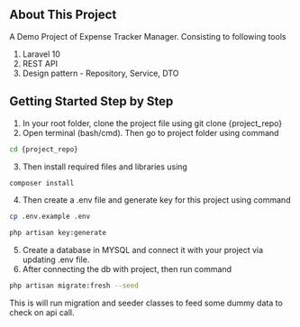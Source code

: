 
## About This Project

A Demo Project of Expense Tracker Manager. Consisting to following tools
1. Laravel 10
2. REST API
3. Design pattern - Repository, Service, DTO

## Getting Started Step by Step
1. In your root folder, clone the project file using git clone {project_repo}
2. Open terminal (bash/cmd). Then go to project folder using command

```sh
cd {project_repo}
```

3. Then install required files and libraries using 

```sh
composer install
```

4. Then create a .env file and generate key for this project using command 

```sh
cp .env.example .env

php artisan key:generate
```
5. Create a database in MYSQL and connect it with your project via updating .env file.
6. After connecting the db with project, then run command 

```sh
php artisan migrate:fresh --seed
```
This is will run migration and seeder classes to feed some dummy data to check on api call.


